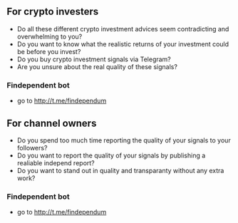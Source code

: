 ## For crypto investers
- Do all these different crypto investment advices seem contradicting and overwhelming to you?
- Do you want to know what the realistic returns of your investment could be before you invest?
- Do you buy crypto investment signals via Telegram?
- Are you unsure about the real quality of these signals?

### Findependent bot
- go to <http://t.me/findependum>
 
## For channel owners
- Do you spend too much time reporting the quality of your signals to your followers?
- Do you want to report the quality of your signals by publishing a realiable independ report?
- Do you want to stand out in quality and transparanty without any extra work?

### Findependent bot
- go to <http://t.me/findependum>
